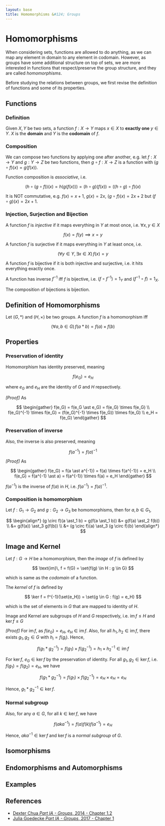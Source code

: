 ```yaml
---
layout: base
title: Homomorphisms &#124; Groups
---
```


# Homomorphisms

When considering sets, functions are allowed to do anything, as we can map any element in domain to any element in codomain.
However, as groups have some additional structure on top of sets, we are more interested in functions that respect/preserve the group structure, and they are called _homomorphisms_.

Before studying the relations between groups, we first revise the definition of functions and some of its properties.

## Functions

### Definition

Given $X, Y$ be two sets, a function $f: X \to Y$ maps $x \in X$ to **exactly one** $y \in Y$.
$X$ is the **domain** and $Y$ is the **codomain** of $f$.

### Composition

We can compose two functions by applying one after another, e.g. let $f: X \to Y$ and $g: Y \to Z$ be two functions, then $g \circ f: X \to Z$ is a function with $(g \circ f)(x) = g(f(x))$.

Function composition is _associative_, i.e.

$$
(h \circ (g \circ f))(x) = h(g(f(x))) = (h \circ g)(f(x)) = ((h \circ g) \circ f)(x)
$$

It is NOT commutative, e.g. $f(x) = x + 1$, $g(x) = 2x$, $(g \circ f)(x) = 2x + 2$ but $(f \circ g)(x) = 2x + 1$.

### Injection, Surjection and Bijection

A function $f$ is _injective_ if it maps everything in $Y$ at most once, i.e. $\forall x, y \in X$

$$
f(x) = f(y) \implies x = y
$$

A function $f$ is surjective if it maps everything in $Y$ at least once, i.e.

$$
(\forall y \in Y, \exists x \in X) \, f(x) = y
$$

A function $f$ is bijective if it is both injective and surjective, i.e. it hits everything exactly once.

A function has inverse $f^{-1}$ iff $f$ is bijective, i.e. $(f \circ f^{-1}) = 1_Y$ and $(f^{-1} \circ f) = 1_X$.

The composition of bijections is bijection.

## Definition of Homomorphisms

Let $(G, \ast)$ and $(H, \times)$ be two groups. A function $f$ is a homomorphism iff

$$
(\forall a, b \in G) \, f(a \ast b) = f(a) \times f(b)
$$

## Properties

### Preservation of identity

Homomorphism has identity preserved, meaning

$$
f(e_G) = e_H
$$

where $e_G$ and $e_H$ are the identity of $G$ and $H$ repsectively.

_[Proof]_ As

$$
\begin{gather}
f(e_G) = f(e_G \ast e_G) = f(e_G) \times f(e_G) \\
f(e_G)^{-1} \times f(e_G) = (f(e_G)^{-1} \times f(e_G)) \times f(e_G) \\
e_H = f(e_G)
\end{gather}
$$

### Preservation of inverse

Also, the inverse is also preserved, meaning

$$
f(a^{-1}) = f(a)^{-1}
$$

_[Proof]_ As

$$
\begin{gather}
f(e_G) = f(a \ast a^{-1}) = f(a) \times f(a^{-1}) = e_H \\
f(e_G) = f(a^{-1} \ast a) = f(a^{-1}) \times f(a) = e_H
\end{gather}
$$

$f(a^{-1})$ is the inverse of $f(a)$ in $H$, i.e. $f(a^{-1}) = f(a)^{-1}$.

### Composition is homomorphism

Let $f: G_1 \to G_2$ and $g: G_2 \to G_3$ be homomorphisms, then for $a, b \in G_1$,

$$
\begin{align*}
(g \circ f)(a \ast_1 b) = g(f(a \ast_1 b)) &= g(f(a) \ast_2 f(b)) \\
&= g(f(a)) \ast_3 g(f(b)) \\
&= (g \circ f)(a) \ast_3 (g \circ f)(b)
\end{align*}
$$

## Image and Kernel

Let $f: G \to H$ be a homomorphism, then the _image_ of $f$ is defined by

$$
\text{im}\, f = f(G) = \set{f(g) \in H : g \in G}
$$

which is same as the _codomain_ of a function.

The _kernel_ of $f$ is defined by

$$
\ker f = f^{-1}(\set{e_H}) = \set{g \in G : f(g) = e_H}
$$

which is the set of elements in $G$ that are mapped to identity of $H$.

Image and Kernel are subgroups of $H$ and $G$ respectively, i.e. $\text{im}\, f \le H$ and $\ker f \le G$

_[Proof]_ For $\text{im}\, f$, as $f(e_G) = e_H$, $e_H \in \text{im}\, f$.
Also, for all $h_1, h_2 \in \text{im}\, f$, there exists $g_1, g_2 \in G$ with $h_i = f(g_i)$. Hence,

$$
f(g_1 \ast g_2^{-1}) = f(g_1) \times f(g_2^{-1}) = h_1 \times h_2^{-1} \in \text{im}\, f
$$

For $\ker f$, $e_G \in \ker f$ by the preservation of identity. For all $g_1, g_2 \in \ker f$, i.e. $f(g_1) = f(g_2) = e_H$, we have

$$
f(g_1 \ast g_2^{-1}) = f(g_1) \times f(g_2^{-1}) = e_H \times e_H = e_H
$$

Hence, $g_1 \ast g_2^{-1} \in \ker f$.

### Normal subgroup

Also, for any $a \in G$, for all $k \in \ker f$, we have

$$
f(aka^{-1}) = f(a)f(k)f(a^{-1}) = e_H
$$

Hence, $aka^{-1} \in \ker f$ and $\ker f$ is a _normal subgroup_ of $G$.

## Isomorphisms

## Endomorphisms and Automorphisms

## Examples

## References

* [Dexter Chua _Part IA - Groups_, 2014 - Chapter 1.2](https://dec41.user.srcf.net/notes/IA\_M/groups.pdf)
* [Julia Goedecke _Part IA - Groups_, 2017 - Chapter 1](https://www.julia-goedecke.de/pdf/GroupsNotes.pdf)
